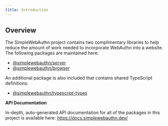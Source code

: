 ```yaml
---
title: Introduction
---
```


## Overview

The SimpleWebAuthn project contains two complimentary libraries to help reduce the amount of work
needed to incorporate WebAuthn into a website. The following packages are maintained here:

- [@simplewebauthn/server](./packages/server)
- [@simplewebauthn/browser](./packages/browser)

An additional package is also included that contains shared TypeScript definitions:

- [@simplewebauthn/typescript-types](./packages/types)

**API Documentation**

In-depth, auto-generated API documentation for all of the packages in this project is available
here:
https://docs.simplewebauthn.dev/
